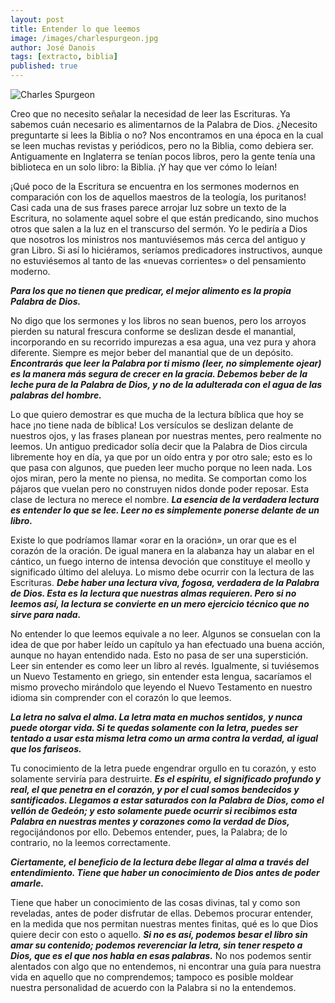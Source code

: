 ```yaml
---
layout: post
title: Entender lo que leemos
image: /images/charlespurgeon.jpg
author: José Danois
tags: [extracto, biblia] 
published: true
---
```


![Charles Spurgeon](/images/charlespurgeon.jpg)

Creo que no necesito señalar la necesidad de leer las Escrituras. Ya sabemos cuán necesario es alimentarnos de la Palabra de Dios. ¿Necesito preguntarte si lees la Biblia o no? Nos encontramos en una época en la cual se leen muchas revistas y periódicos, pero no la Biblia, como debiera ser. Antiguamente en Inglaterra se tenían pocos libros, pero la gente tenía una biblioteca en un solo libro: la Biblia. ¡Y hay que ver cómo lo leían!

¡Qué poco de la Escritura se encuentra en los sermones modernos en comparación con los de aquellos maestros de la teología, los puritanos! Casi cada una de sus frases parece arrojar luz sobre un texto de la Escritura, no solamente aquel sobre el que están predicando, sino muchos otros que salen a la luz en el transcurso del sermón. Yo le pediría a Dios que nosotros los ministros nos mantuviésemos más cerca del antiguo y gran Libro. Si así lo hiciéramos, seríamos predicadores instructivos, aunque no estuviésemos al tanto de las «nuevas corrientes» o del pensamiento moderno.

_**Para los que no tienen que predicar, el mejor alimento es la propia Palabra de Dios.**_

No digo que los sermones y los libros no sean buenos, pero los arroyos pierden su natural frescura conforme se deslizan desde el manantial, incorporando en su recorrido impurezas a esa agua, una vez pura y ahora diferente. Siempre es mejor beber del manantial que de un depósito. _**Encontrarás que leer la Palabra por ti mismo (leer, no simplemente ojear) es la manera más segura de crecer en la gracia. Debemos beber de la leche pura de la Palabra de Dios, y no de la adulterada con el agua de las palabras del hombre.**_

Lo que quiero demostrar es que mucha de la lectura bíblica que hoy se hace ¡no tiene nada de bíblica! Los versículos se deslizan delante de nuestros ojos, y las frases planean por nuestras mentes, pero realmente no leemos. Un antiguo predicador solía decir que la Palabra de Dios circula libremente hoy en día, ya que por un oído entra y por otro sale; esto es lo que pasa con algunos, que pueden leer mucho porque no leen nada. Los ojos miran, pero la mente no piensa, no medita. Se comportan como los pájaros que vuelan pero no construyen nidos donde poder reposar. Esta clase de lectura no merece el nombre. _**La esencia de la verdadera lectura es entender lo que se lee. Leer no es simplemente ponerse delante de un libro.**_

Existe lo que podríamos llamar «orar en la oración», un orar que es el corazón de la oración. De igual manera en la alabanza hay un alabar en el cántico, un fuego interno de intensa devoción que constituye el meollo y significado último del aleluya. Lo mismo debe ocurrir con la lectura de las Escrituras. _**Debe haber una lectura viva, fogosa, verdadera de la Palabra de Dios. Esta es la lectura que nuestras almas requieren. Pero si no leemos así, la lectura se convierte en un mero ejercicio técnico que no sirve para nada.**_

No entender lo que leemos equivale a no leer. Algunos se consuelan con la idea de que por haber leído un capítulo ya han efectuado una buena acción, aunque no hayan entendido nada. Esto no pasa de ser una superstición. Leer sin entender es como leer un libro al revés. Igualmente, si tuviésemos un Nuevo Testamento en griego, sin entender esta lengua, sacaríamos el mismo provecho mirándolo que leyendo el Nuevo Testamento en nuestro idioma sin comprender con el corazón lo que leemos.

_**La letra no salva el alma. La letra mata en muchos sentidos, y nunca puede otorgar vida. Si te quedas solamente con la letra, puedes ser tentado a usar esta misma letra como un arma contra la verdad, al igual que los fariseos.**_

Tu conocimiento de la letra puede engendrar orgullo en tu corazón, y esto solamente serviría para destruirte. _**Es el espíritu, el significado profundo y real, el que penetra en el corazón, y por el cual somos bendecidos y santificados. Llegamos a estar saturados con la Palabra de Dios, como el vellón de Gedeón; y esto solamente puede ocurrir si recibimos esta Palabra en nuestras mentes y corazones como la verdad de Dios,**_ regocijándonos por ello. Debemos entender, pues, la Palabra; de lo contrario, no la leemos correctamente.

_**Ciertamente, el beneficio de la lectura debe llegar al alma a través del entendimiento. Tiene que haber un conocimiento de Dios antes de poder amarle.**_

Tiene que haber un conocimiento de las cosas divinas, tal y como son reveladas, antes de poder disfrutar de ellas. Debemos procurar entender, en la medida que nos permitan nuestras mentes finitas, qué es lo que Dios quiere decir con esto o aquello. _**Si no es así, podemos besar el libro sin amar su contenido; podemos reverenciar la letra, sin tener respeto a Dios, que es el que nos habla en esas palabras.**_ No nos podemos sentir alentados con algo que no entendemos, ni encontrar una guía para nuestra vida en aquello que no comprendemos; tampoco es posible moldear nuestra personalidad de acuerdo con la Palabra si no la entendemos.



